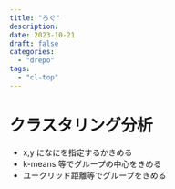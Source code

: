 ```yaml
---
title: "ろぐ"
description:
date: 2023-10-21
draft: false
categories:
  - "drepo"
tags:
  - "cl-top"
---
```


# クラスタリング分析

- x,y になにを指定するかきめる
- k-means 等でグループの中心をきめる
- ユークリッド距離等でグループをきめる
